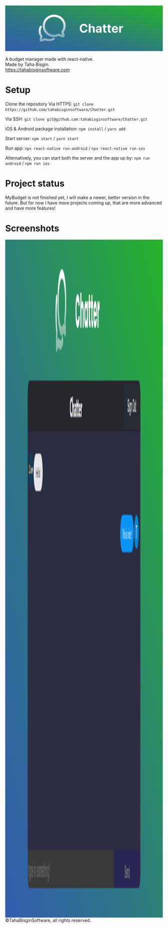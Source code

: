 ![Chatter](https://raw.githubusercontent.com/tahabisginsoftware/Chatter/master/screenshots/Github%20Cover.png?token=GHSAT0AAAAAABZ4SP2QDJIPN5NIC7EE3D36Y3QYX7A "Chatter")

A budget manager made with react-native. <br>
Made by Taha Bisgin. <br>
https://tahabisginsoftware.com

# Setup

Clone the repository
Via HTTPS: `git clone https://github.com/tahabisginsoftware/Chatter.git`

Via SSH: `git clone git@github.com:tahabisginsoftware/Chatter.git`

iOS & Android package installation: `npm install` / `yarn add`

Start server: `npm start` / `yarn start`

Run app: `npx react-native run-android` / `npx react-native run-ios`

Alternatively, you can start both the server and the app up by: `npm run android` / `npm run ios`

# Project status

MyBudget is not finished yet, I will make a newer, better version in the future. But for now I have more projects coming up, that are more advanced and have more features!

# Screenshots
<img align="left" alt="budget1" src="https://github.com/tahabisginsoftware/Chatter/blob/master/screenshots/screen_one.png" width="3840" height="2160"/>
<br>
©TahaBisginSoftware, all rights reserved.
